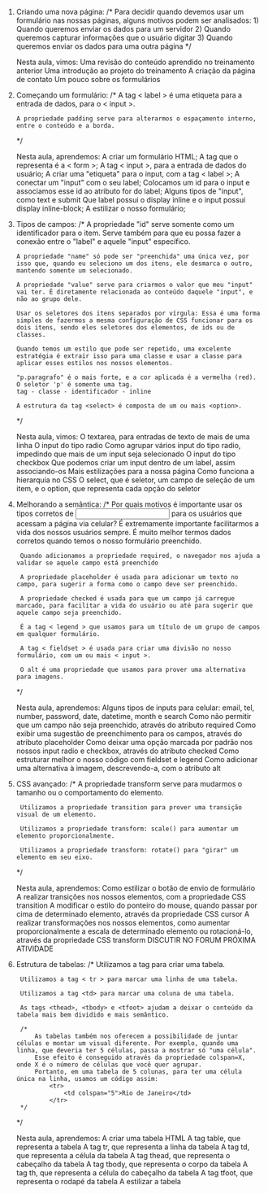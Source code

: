 01. Criando uma nova página:
    /*
        Para decidir quando devemos usar um formulário nas nossas páginas, alguns motivos podem ser analisados:
            1) Quando queremos enviar os dados para um servidor
            2) Quando queremos capturar informações que o usuário digitar
            3) Quando queremos enviar os dados para uma outra página
   */

    Nesta aula, vimos:
        Uma revisão do conteúdo aprendido no treinamento anterior
        Uma introdução ao projeto do treinamento
        A criação da página de contato
        Um pouco sobre os formulários


02. Começando um formulário:
    /*
        A tag < label > é uma etiqueta para a entrada de dados, para o < input >.

        A propriedade padding serve para alterarmos o espaçamento interno, entre o conteúdo e a borda.
    */

    Nesta aula, aprendemos:
        A criar um formulário HTML;
        A tag que o representa é a < form >;
        A tag < input >, para a entrada de dados do usuário;
        A criar uma "etiqueta" para o input, com a tag < label >;
        A conectar um "input" com o seu label;
        Colocamos um id para o input e associamos esse id ao atributo for do label;
        Alguns tipos de "input", como text e submit
        Que label possui o display inline e o input possui display inline-block;
        A estilizar o nosso formulário;

    
03. Tipos de campos:
    /*
        A propriedade "id" serve somente como um identificador para o item. Serve também para que eu possa fazer a conexão entre o "label" e aquele "input" específico.

        A propriedade "name" só pode ser "preenchida" uma única vez, por isso que, quando eu seleciono um dos itens, ele desmarca o outro, mantendo somente um selecionado.

        A propriedade "value" serve para criarmos o valor que meu "input" vai ter. É diretamente relacionada ao conteúdo daquele "input", e não ao grupo dele.

        Usar os seletores dos itens separados por vírgula: Essa é uma forma simples de fazermos a mesma configuração de CSS funcionar para os dois itens, sendo eles seletores dos elementos, de ids ou de classes.

        Quando temos um estilo que pode ser repetido, uma excelente estratégia é extrair isso para uma classe e usar a classe para aplicar esses estilos nos nossos elementos.

        "p.paragrafo" é o mais forte, e a cor aplicada é a vermelha (red). O seletor 'p' é somente uma tag.
        tag - classe - identificador - inline

        A estrutura da tag <select> é composta de um ou mais <option>.
    */

    Nesta aula, vimos:
        O textarea, para entradas de texto de mais de uma linha
        O input do tipo radio
        Como agrupar vários input do tipo radio, impedindo que mais de um input seja selecionado
        O input do tipo checkbox
        Que podemos criar um input dentro de um label, assim associando-os
        Mais estilizações para a nossa página
        Como funciona a hierarquia no CSS
        O select, que é seletor, um campo de seleção de um item, e o option, que representa cada opção do seletor


4. Melhorando a semântica:
    /*
        Por quais motivos é importante usar os tipos corretos de <input> para os usuários que acessam a página via celular?
            É extremamente importante facilitarmos a vida dos nossos usuários sempre.
            É muito melhor termos dados corretos quando temos o nosso formulário preenchido.

        Quando adicionamos a propriedade required, o navegador nos ajuda a validar se aquele campo está preenchido

        A propriedade placeholder é usada para adicionar um texto no campo, para sugerir a forma como o campo deve ser preenchido.

        A propriedade checked é usada para que um campo já carregue marcado, para facilitar a vida do usuário ou até para sugerir que aquele campo seja preenchido.

        É a tag < legend > que usamos para um título de um grupo de campos em qualquer formulário.

        A tag < fieldset > é usada para criar uma divisão no nosso formulário, com um ou mais < input >.

        O alt é uma propriedade que usamos para prover uma alternativa para imagens.
    */

    Nesta aula, aprendemos:
        Alguns tipos de inputs para celular: email, tel, number, password, date, datetime, month e search
        Como não permitir que um campo não seja preenchido, através do atributo required
        Como exibir uma sugestão de preenchimento para os campos, através do atributo placeholder
        Como deixar uma opção marcada por padrão nos nossos input radio e checkbox, através do atributo checked
        Como estruturar melhor o nosso código com fieldset e legend
        Como adicionar uma alternativa à imagem, descrevendo-a, com o atributo alt


5. CSS avançado:
    /*
        A propriedade transform serve para mudarmos o tamanho ou o comportamento do elemento.

        Utilizamos a propriedade transition para prover uma transição visual de um elemento.

        Utilizamos a propriedade transform: scale() para aumentar um elemento proporcionalmente.

        Utilizamos a propriedade transform: rotate() para "girar" um elemento em seu eixo.
    */

    Nesta aula, aprendemos:
        Como estilizar o botão de envio de formulário
        A realizar transições nos nossos elementos, com a propriedade CSS transition
        A modificar o estilo do ponteiro do mouse, quando passar por cima de determinado elemento, através da propriedade CSS cursor
        A realizar transformações nos nossos elementos, como aumentar proporcionalmente a escala de determinado elemento ou rotacioná-lo, através da propriedade CSS transform
        DISCUTIR NO FORUM
        PRÓXIMA ATIVIDADE


6. Estrutura de tabelas:
    /*
        Utilizamos a tag <table> para criar uma tabela.

        Utilizamos a tag < tr > para marcar uma linha de uma tabela.

        Utilizamos a tag <td> para marcar uma coluna de uma tabela.

        As tags <thead>, <tbody> e <tfoot> ajudam a deixar o conteúdo da tabela mais bem dividido e mais semântico.

        /*
            As tabelas também nos oferecem a possibilidade de juntar células e montar um visual diferente. Por exemplo, quando uma linha, que deveria ter 5 células, passa a mostrar só "uma célula".
            Esse efeito é conseguido através da propriedade colspan=X, onde X é o número de células que você quer agrupar.
            Portanto, em uma tabela de 5 colunas, para ter uma célula única na linha, usamos um código assim:
                <tr>
                    <td colspan="5">Rio de Janeiro</td> 
                </tr>
        */
    */

    Nesta aula, aprendemos:
        A criar uma tabela HTML
        A tag table, que representa a tabela
        A tag tr, que representa a linha da tabela
        A tag td, que representa a célula da tabela
        A tag thead, que representa o cabeçalho da tabela
        A tag tbody, que representa o corpo da tabela
        A tag th, que representa a célula do cabeçalho da tabela
        A tag tfoot, que representa o rodapé da tabela
        A estilizar a tabela